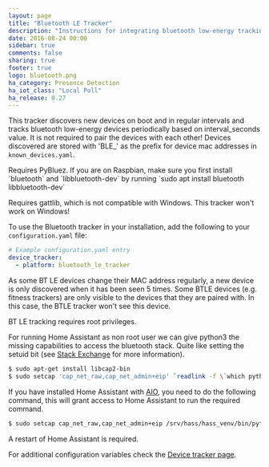 ```yaml
---
layout: page
title: "Bluetooth LE Tracker"
description: "Instructions for integrating bluetooth low-energy tracking within Home Assistant."
date: 2016-08-24 00:00
sidebar: true
comments: false
sharing: true
footer: true
logo: bluetooth.png
ha_category: Presence Detection
ha_iot_class: "Local Poll"
ha_release: 0.27
---
```


This tracker discovers new devices on boot and in regular intervals and tracks bluetooth low-energy devices periodically based on interval_seconds value. It is not required to pair the devices with each other! 
Devices discovered are stored with 'BLE_' as the prefix for device mac addresses in `known_devices.yaml`.

<p class='note'>
Requires PyBluez. If you are on Raspbian, make sure you first install `bluetooth` and `libbluetooth-dev` by running `sudo apt install bluetooth libbluetooth-dev`
</p>

<p class='note warning'>
Requires gattlib, which is not compatible with Windows. This tracker won't work on Windows!
</p>

To use the Bluetooth tracker in your installation, add the following to your `configuration.yaml` file:

```yaml
# Example configuration.yaml entry
device_tracker:
  - platform: bluetooth_le_tracker
```

As some BT LE devices change their MAC address regularly, a new device is only discovered when it has been seen 5 times.
Some BTLE devices (e.g. fitness trackers) are only visible to the devices that they are paired with. In this case, the BTLE tracker won't see this device.

<p class='note warning'>
BT LE tracking requires root privileges.
</p>

For running Home Assistant as non root user we can give python3 the missing capabilities to access the bluetooth stack. Quite like setting the setuid bit (see [Stack Exchange](http://unix.stackexchange.com/questions/96106/bluetooth-le-scan-as-non-root) for more information).

```bash
$ sudo apt-get install libcap2-bin
$ sudo setcap 'cap_net_raw,cap_net_admin+eip' `readlink -f \`which python3\``
```

If you have installed Home Assistant with [AIO](/getting-started/installation-raspberry-pi-all-in-one/), you need to do the following command, this will grant access to Home Assistant to run the required command.

```bash
$ sudo setcap cap_net_raw,cap_net_admin+eip /srv/hass/hass_venv/bin/python3
```

A restart of Home Assistant is required.

For additional configuration variables check the [Device tracker page](/components/device_tracker/).
